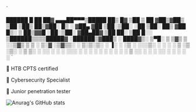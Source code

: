 `

  ██████  █    ██  ██▓    ▄▄▄██▀▀▀▒█████   ██▒   █▓
▒██    ▒  ██  ▓██▒▓██▒      ▒██  ▒██▒  ██▒▓██░   █▒
░ ▓██▄   ▓██  ▒██░▒██░      ░██  ▒██░  ██▒ ▓██  █▒░
  ▒   ██▒▓▓█  ░██░▒██░   ▓██▄██▓ ▒██   ██░  ▒██ █░░
▒██████▒▒▒▒█████▓ ░██████▒▓███▒  ░ ████▓▒░   ▒▀█░
▒ ▒▓▒ ▒ ░░▒▓▒ ▒ ▒ ░ ▒░▓  ░▒▓▒▒░  ░ ▒░▒░▒░    ░ ▐░
░ ░▒  ░ ░░░▒░ ░ ░ ░ ░ ▒  ░▒ ░▒░    ░ ▒ ▒░    ░ ░░
░  ░  ░   ░░░ ░ ░   ░ ░   ░ ░ ░  ░ ░ ░ ▒       ░░
      ░     ░         ░  ░░   ░      ░ ░        ░
                                               ░
`



💎 HTB CPTS certified

💎 Cybersecurity Specialist

💎 Junior penetration tester

![Anurag's GitHub stats](https://github-readme-stats.vercel.app/api?username=suljov&show_icons=true&theme=dracula)


